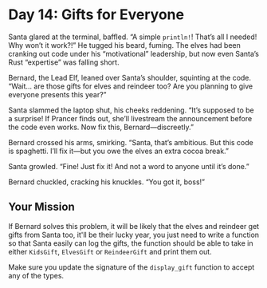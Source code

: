 # Day 14: Gifts for Everyone

Santa glared at the terminal, baffled. “A simple `println!`! That’s all I needed! Why won’t it work?!” He tugged his beard, fuming. The elves had been cranking out code under his “motivational” leadership, but now even Santa’s Rust “expertise” was falling short.

Bernard, the Lead Elf, leaned over Santa’s shoulder, squinting at the code. “Wait… are those gifts for elves and reindeer too? Are you planning to give everyone presents this year?”

Santa slammed the laptop shut, his cheeks reddening. “It’s supposed to be a surprise! If Prancer finds out, she’ll livestream the announcement before the code even works. Now fix this, Bernard—discreetly.”

Bernard crossed his arms, smirking. “Santa, that’s ambitious. But this code is spaghetti. I’ll fix it—but you owe the elves an extra cocoa break.”

Santa growled. “Fine! Just fix it! And not a word to anyone until it’s done.”

Bernard chuckled, cracking his knuckles. “You got it, boss!”

## Your Mission

If Bernard solves this problem, it will be likely that the elves and reindeer get gifts from Santa too, it'll be their lucky year, you just need to write a function so that Santa easily can log the gifts, the function should be able to take in either `KidsGift`, `ElvesGift` or `ReindeerGift` and print them out.

Make sure you update the signature of the `display_gift` function to accept any of the types.

